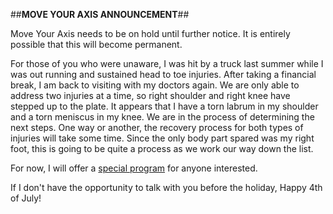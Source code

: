 ##**MOVE YOUR AXIS ANNOUNCEMENT**##

Move Your Axis needs to be on hold until further notice.  It is entirely possible that this will become permanent.  

For those of you who were unaware, I was hit by a truck last summer while I was out running and sustained head to toe injuries.  After taking a financial break, I am back to visiting with my doctors again.  We are only able to address two injuries at a time, so right shoulder and right knee have stepped up to the plate.  It appears that I have a torn labrum in my shoulder and a torn meniscus in my knee.  We are in the process of determining the next steps.  One way or another, the recovery process for both types of injuries will take some time.  Since the only body part spared was my right foot, this is going to be quite a process as we work our way down the list.

For now, I will offer a [special program](http://tina-michelle.com/movebetter) for anyone interested. 

If I don't have the opportunity to talk with you before the holiday, Happy 4th of July!